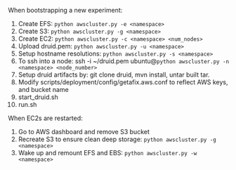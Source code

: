 When bootstrapping a new experiment:
1. Create EFS: `python awscluster.py -e <namespace>`
1. Create S3: `python awscluster.py -g <namespace>`
1. Create EC2: `python awscluster.py -c <namespace> <num_nodes>`
1. Upload druid.pem: `python awscluster.py -u <namespace>`
1. Setup hostname resolutions: `python awscluster.py -s <namespace>`
1. To ssh into a node: ssh -i ~/druid.pem ubuntu@`python awscluster.py -n <namespace> <node_number>`
1. Setup druid artifacts by: git clone druid, mvn install, untar built tar.
1. Modify scripts/deployment/config/getafix.aws.conf to reflect AWS keys, and bucket name
1. start_druid.sh
1. run.sh

When EC2s are restarted:
1. Go to AWS dashboard and remove S3 bucket
1. Recreate S3 to ensure clean deep storage: `python awscluster.py -g <namespace>`
1. Wake up and remount EFS and EBS: `python awscluster.py -w <namespace>`
